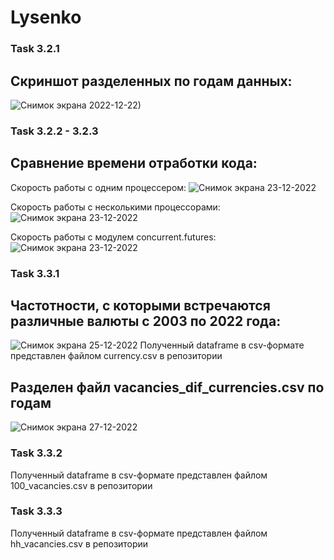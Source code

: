 # Lysenko

### Task 3.2.1

## Скриншот разделенных по годам данных:
![Снимок экрана 2022-12-22)](https://i.ibb.co/B67PqZZ/3-2-1.png)

### Task 3.2.2 - 3.2.3

## Сравнение времени отработки кода:
Скорость работы с одним процессером:
![Снимок экрана 23-12-2022](https://user-images.githubusercontent.com/117578934/209373623-02849337-b903-4f37-b700-15e0b86a5a2f.png)

Скорость работы с несколькими процессорами:
![Снимок экрана 23-12-2022](https://i.ibb.co/yFpsCfp/3-2-2.png)

Скорость работы с модулем concurrent.futures:
![Снимок экрана 23-12-2022](https://i.ibb.co/rkwL5sw/3-2-3.png)

### Task 3.3.1

## Частотности, с которыми встречаются различные валюты с 2003 по 2022 года:
![Снимок экрана 25-12-2022](https://i.ibb.co/0XLrMhq/3-3-1.png)
Полученный dataframe в csv-формате представлен файлом currency.csv в репозитории

## Разделен файл vacancies_dif_currencies.csv по годам
![Снимок экрана 27-12-2022](https://i.ibb.co/8YRkR4J/image-2022-12-27-17-55-02.png)

### Task 3.3.2

Полученный dataframe в csv-формате представлен файлом 100_vacancies.csv в репозитории

### Task 3.3.3

Полученный dataframe в csv-формате представлен файлом hh_vacancies.csv в репозитории
